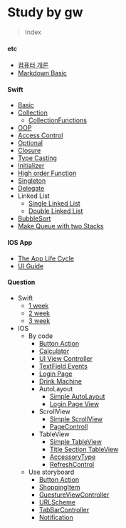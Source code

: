# Study by gw

> Index

#### etc
- [컴퓨터 개론](https://github.com/Gunwoos/study/blob/master/Review_1_week.md)
- [Markdown Basic](https://github.com/Gunwoos/study/blob/master/MarkDown.md)

#### Swift
- [Basic](https://github.com/Gunwoos/study/blob/master/Swift_Basic.md)
- [Collection](https://github.com/Gunwoos/study/blob/master/Swift_Collection.md) 
  - [CollectionFunctions](https://github.com/Gunwoos/study/blob/master/Swift_CollectionFunctions.md)
- [OOP](https://github.com/Gunwoos/study/blob/master/Swift_OOP.md) 
- [Access Control](https://github.com/Gunwoos/study/blob/master/Swift_Accesscontrol.md) 
- [Optional](https://github.com/Gunwoos/study/blob/master/Swift_Optional.md) 
- [Closure](https://github.com/Gunwoos/study/blob/master/Swift_Closure.md) 
- [Type Casting](https://github.com/Gunwoos/study/blob/master/Swift_Typecasting.md) 
- [Initializer](https://github.com/Gunwoos/study/blob/master/Swift_Initializer.md) 
- [High order Function](https://github.com/Gunwoos/study/blob/master/Swift_High%20order%20Fuction.md)
- [Singleton](https://github.com/Gunwoos/study/blob/master/Swift_Singleton.md)
- [Delegate](https://github.com/Gunwoos/study/blob/master/Swift_Delegate.md)
- Linked List
  - [Single Linked List](https://github.com/Gunwoos/study/blob/master/Swift_singleLinkedList.md)
  - [Double Linked List](https://github.com/Gunwoos/study/blob/master/Swift_DoubleLinkedList.md)
- [BubbleSort](https://github.com/Gunwoos/study/blob/master/Swift_BubbleSort.md)
- [Make Queue with two Stacks](https://github.com/Gunwoos/study/blob/master/Swift_makeQueue.md)

#### IOS App
- [The App Life Cycle](https://github.com/Gunwoos/study/blob/master/IOS_TheAppLifeCycle.md)
- [UI Guide](https://github.com/GUnwoos/study/blob/master/IOS_UI_Guide.md)

#### Question
- Swift
  - [1 week](https://github.com/Gunwoos/study/blob/master/Question_2_week.md)
  - [2 week](https://github.com/Gunwoos/study/blob/master/Question_3_week.md)
  - [3 week](https://github.com/Gunwoos/study/blob/master/Question_4_week.md)
- IOS
  - By code
    - [Button Action](https://github.com/Gunwoos/study/blob/master/Question_Button.md)
    - [Calculator](https://github.com/Gunwoos/study/blob/master/IOS_Calculator.md)
    - [UI View Controller](https://github.com/Gunwoos/study/blob/master/IOS_UIViewController.md)
    - [TextField Events](https://github.com/Gunwoos/study/blob/master/IOS_TextField.md)
    - [Login Page](https://github.com/Gunwoos/study/blob/master/IOS_LoginPage.md)
    - [Drink Machine](https://github.com/Gunwoos/study/blob/master/IOS_DrinkMachine.md)
    - AutoLayout
      - [Simple AutoLayout](https://github.com/Gunwoos/study/blob/master/IOS_autoLayout.md)
      - [Login Page View](https://github.com/Gunwoos/study/blob/master/IOS_loginPage_autoLayout.md)
    - ScrollView
      - [Simple ScrollView](https://github.com/Gunwoos/study/blob/master/IOS_SimpleScrollView.md)
      - [PageControll](https://github.com/Gunwoos/study/blob/master/IOS_pageControll.md)
    - TableView
      - [Simple TableView](http://github.com/Gunwoos/study/blob/master/IOS_TableView.md)
      - [Title Section TableView](https://github.com/Gunwoos/study/blob/master/IOS_TableView_Section.md)
      - [AccessoryType](https://github.com/Gunwoos/study/blob/master/IOS_tableView_accessoryType.md)
      - [RefreshControl](https://github.com/Gunwoos/study/blob/master/IOS_tableView_refreshControl.md)
  - Use storyboard
    - [Button Action](https://github.com/Gunwoos/study/blob/master/IOS_StroyBoard_ButtonAction.md)
    - [ShoppingItem](https://github.com/Gunwoos/study/blob/master/IOS_ShoppingItem.md)
    - [GuestureViewController](https://github.com/Gunwoos/study/blob/master/IOS_GuestureViewController.md)
    - [URLScheme](https://github.com/Gunwoos/study/blob/master/IOS_URLScheme.md)
    - [TabBarController](https://github.com/Gunwoos/study/blob/master/IOS_TabBarController.md)
    - [Notification](https://github.com/Gunwoos/study/blob/master/IOS_TabBarController.md)

